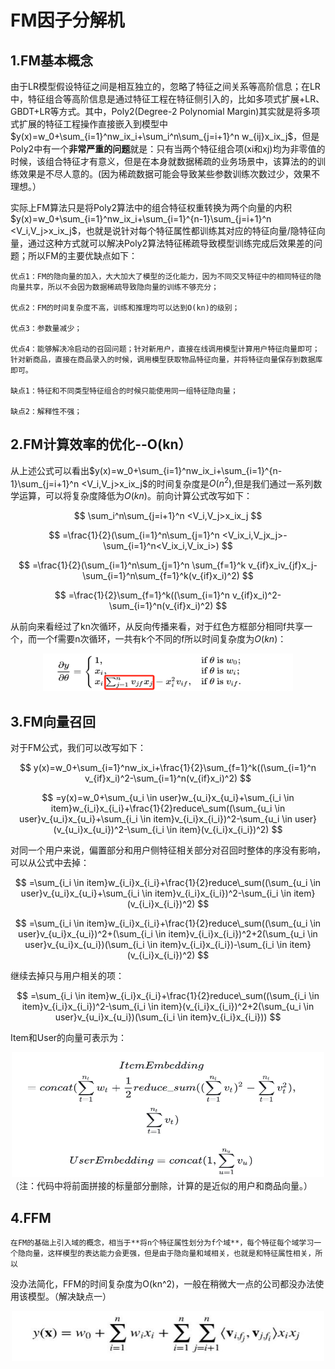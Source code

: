 # FM因子分解机

## 1.FM基本概念

由于LR模型假设特征之间是相互独立的，忽略了特征之间关系等高阶信息；在LR中，特征组合等高阶信息是通过特征工程在特征侧引入的，比如多项式扩展+LR、GBDT+LR等方式。其中，Poly2(Degree-2 Polynomial Margin)其实就是将多项式扩展的特征工程操作直接嵌入到模型中$y(x)=w_0+\sum_{i=1}^nw_ix_i+\sum_i^n\sum_{j=i+1}^n w_{ij}x_ix_j$，但是Poly2中有一个**非常严重的问题**就是：只有当两个特征组合项(xi和xj)均为非零值的时候，该组合特征才有意义，但是在本身就数据稀疏的业务场景中，该算法的的训练效果是不尽人意的。(因为稀疏数据可能会导致某些参数训练次数过少，效果不理想。）	

实际上FM算法只是将Poly2算法中的组合特征权重转换为两个向量的内积$y(x)=w_0+\sum_{i=1}^nw_ix_i+\sum_{i=1}^{n-1}\sum_{j=i+1}^n <V_i,V_j>x_ix_j$，也就是说针对每个特征属性都训练其对应的特征向量/隐特征向量，通过这种方式就可以解决Poly2算法特征稀疏导致模型训练完成后效果差的问题；所以FM的主要优缺点如下：

	优点1：FM的隐向量的加入，大大加大了模型的泛化能力，因为不同交叉特征中的相同特征的隐向量共享，所以不会因为数据稀疏导致隐向量的训练不够充分；

	优点2：FM的时间复杂度不高，训练和推理均可以达到O(kn)的级别；

	优点3：参数量减少；

	优点4：能够解决冷启动的召回问题；针对新用户，直接在线调用模型计算用户特征向量即可；针对新商品，直接在商品录入的时候，调用模型获取物品特征向量，并将特征向量保存到数据库即可。

	缺点1：特征和不同类型特征组合的时候只能使用同一组特征隐向量；

	缺点2：解释性不强；

## 2.FM计算效率的优化--O(kn）

从上述公式可以看出$y(x)=w_0+\sum_{i=1}^nw_ix_i+\sum_{i=1}^{n-1}\sum_{j=i+1}^n <V_i,V_j>x_ix_j$的时间复杂度是$O(n^2)$,但是我们通过一系列数学运算，可以将复杂度降低为$O(kn)$。前向计算公式改写如下：

$$
\sum_i^n\sum_{j=i+1}^n <V_i,V_j>x_ix_j
$$

$$
=\frac{1}{2}(\sum_{i=1}^n\sum_{j=1}^n <V_ix_i,V_jx_j>-\sum_{i=1}^n<V_ix_i,V_ix_i>)
$$

$$
=\frac{1}{2}(\sum_{i=1}^n\sum_{j=1}^n \sum_{f=1}^k v_{if}x_iv_{jf}x_j-\sum_{i=1}^n\sum_{f=1}^k(v_{if}x_i)^2)
$$

$$
=\frac{1}{2}\sum_{f=1}^k((\sum_{i=1}^n v_{if}x_i)^2-\sum_{i=1}^n(v_{if}x_i)^2)
$$

从前向来看经过了kn次循环，从反向传播来看，对于红色方框部分相同f共享一个，而一个f需要n次循环，一共有k个不同的f所以时间复杂度为$O(kn)$：

<div align="center">    
<img src="assets/image-20240110184029-dx37uwd.png" alt="图片描述" width="400" height="60">
</div>

## 3.FM向量召回

对于FM公式，我们可以改写如下：

$$
y(x)=w_0+\sum_{i=1}^nw_ix_i+\frac{1}{2}\sum_{f=1}^k((\sum_{i=1}^n v_{if}x_i)^2-\sum_{i=1}^n(v_{if}x_i)^2)
$$

$$
=y(x)=w_0+\sum_{u_i \in user}w_{u_i}x_{u_i}+\sum_{i_i \in item}w_{i_i}x_{i_i}+\frac{1}{2}reduce\_sum((\sum_{u_i \in user}v_{u_i}x_{u_i}+\sum_{i_i \in item}v_{i_i}x_{i_i})^2-\sum_{u_i \in user}(v_{u_i}x_{u_i})^2-\sum_{i_i \in item}(v_{i_i}x_{i_i})^2)
$$

对同一个用户来说，偏置部分和用户侧特征相关部分对召回时整体的序没有影响，可以从公式中去掉：

$$
=\sum_{i_i \in item}w_{i_i}x_{i_i}+\frac{1}{2}reduce\_sum((\sum_{u_i \in user}v_{u_i}x_{u_i}+\sum_{i_i \in item}v_{i_i}x_{i_i})^2-\sum_{i_i \in item}(v_{i_i}x_{i_i})^2)
$$

$$
=\sum_{i_i \in item}w_{i_i}x_{i_i}+\frac{1}{2}reduce\_sum((\sum_{u_i \in user}v_{u_i}x_{u_i})^2+(\sum_{i_i \in item}v_{i_i}x_{i_i})^2+2(\sum_{u_i \in user}v_{u_i}x_{u_i})(\sum_{i_i \in item}v_{i_i}x_{i_i})-\sum_{i_i \in item}(v_{i_i}x_{i_i})^2)
$$

继续去掉只与用户相关的项：

$$
=\sum_{i_i \in item}w_{i_i}x_{i_i}+\frac{1}{2}reduce\_sum((\sum_{i_i \in item}v_{i_i}x_{i_i})^2-\sum_{i_i \in item}(v_{i_i}x_{i_i})^2+2(\sum_{u_i \in user}v_{u_i}x_{u_i})(\sum_{i_i \in item}v_{i_i}x_{i_i}))
$$

Item和User的向量可表示为：
<div align="center">    
<img src="assets/image-20240110193335-ffcjli5.png" alt="图片描述" width="500" height="200">
</div>
	（注：代码中将前面拼接的标量部分删除，计算的是近似的用户和商品向量。）

## 4.FFM

	在FM的基础上引入域的概念，相当于**将n个特征属性划分为f个域**，每个特征每个域学习一个隐向量，这样模型的表达能力会更强，但是由于隐向量和域相关，也就是和特征属性相关，所以

没办法简化，FFM的时间复杂度为O(kn^2)，一般在稍微大一点的公司都没办法使用该模型。（解决缺点一）
<div align="center">    
<img src="assets/image-20240110193835-dairi3k.png" alt="图片描述" width="500" height="80">
</div>
